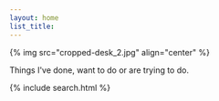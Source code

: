 ```yaml
---
layout: home
list_title:
---
```


{% img src="cropped-desk_2.jpg" align="center" %}

Things I've done, want to do or are trying to do.

{% include search.html %}
